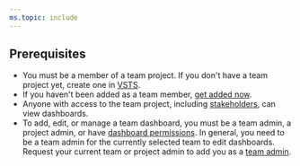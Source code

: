 ```yaml
---
ms.topic: include
---
```


<a id="permissions">  </a>
## Prerequisites  

- You must be a member of a team project. If you don't have a team project yet, create one in [VSTS](/vsts/accounts/set-up-vs). 
- If you haven't been added as a team member, [get added now](/vsts/accounts/add-account-users-assign-access-levels).
- Anyone with access to the team project, including [stakeholders](/vsts/security/get-started-stakeholder), can view dashboards.
- To add, edit, or manage a team dashboard, you must be a team admin, a project admin, or have [dashboard permissions](/vsts/report/dashboards/dashboard-permissions). In general, you need to be a team admin for the currently selected team to edit dashboards. Request your current team or project admin to add you as a [team admin](/vsts/work/scale/add-team-administrator).